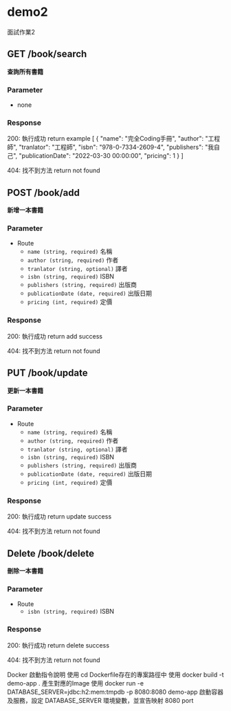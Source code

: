 # demo2
 面試作業2



## GET /book/search
**查詢所有書籍**

### Parameter
- none

### Response

200: 執行成功
return example
[
    {
        "name": "完全Coding手冊",
        "author": "工程師",
        "tranlator": "工程師",
        "isbn": "978-0-7334-2609-4",
        "publishers": "我自己",
        "publicationDate": "2022-03-30 00:00:00",
        "pricing": 1
    }
]

404: 找不到方法
return not found

## POST /book/add
**新增一本書籍**

### Parameter
- Route
    - `name (string, required)` 名稱
    - `author (string, required)` 作者
    - `tranlator (string, optional)` 譯者
    - `isbn (string, required)` ISBN
    - `publishers (string, required)` 出版商
    - `publicationDate (date, required)` 出版日期
    - `pricing (int, required)` 定價

### Response
200: 執行成功
return add success

404: 找不到方法
return not found

## PUT /book/update
**更新一本書籍**

### Parameter
- Route
    - `name (string, required)` 名稱
    - `author (string, required)` 作者
    - `tranlator (string, optional)` 譯者
    - `isbn (string, required)` ISBN
    - `publishers (string, required)` 出版商
    - `publicationDate (date, required)` 出版日期
    - `pricing (int, required)` 定價

### Response
200: 執行成功
return update success

404: 找不到方法
return not found


## Delete /book/delete
**刪除一本書籍**

### Parameter
- Route
    - `isbn (string, required)` ISBN

### Response
200: 執行成功
return delete success

404: 找不到方法
return not found


Docker 啟動指令說明
使用 cd Dockerfile存在的專案路徑中
使用 docker build -t demo-app . 產生對應的Image
使用 docker run -e DATABASE_SERVER=jdbc:h2:mem:tmpdb -p 8080:8080 demo-app 啟動容器及服務，設定 DATABASE_SERVER 環境變數，並宣告映射 8080 port
